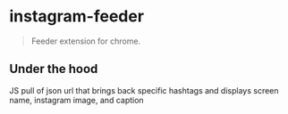 # instagram-feeder

> Feeder extension for chrome.

Under the hood
-----------

JS pull of json url that brings back specific hashtags and displays screen name, instagram image, and caption
